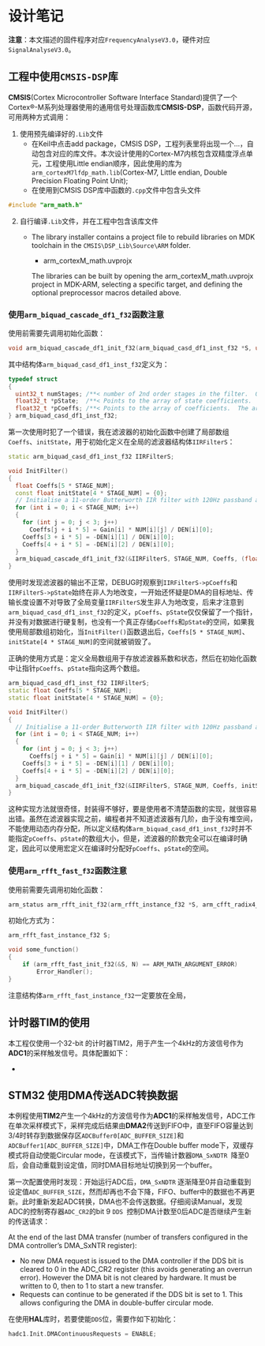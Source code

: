 # 设计笔记

**注意**：本文描述的固件程序对应`FrequencyAnalyseV3.0`，硬件对应`SignalAnalyseV3.0`。

## 工程中使用`CMSIS-DSP`库

**CMSIS**(Cortex Microcontroller Software Interface Standard)提供了一个Cortex®-M系列处理器使用的通用信号处理函数库**CMSIS-DSP**，函数代码开源，可用两种方式调用：

1. 使用预先编译好的`.Lib`文件
   - 在Keil中点击add package，CMSIS DSP，工程列表里将出现一个...，自动包含对应的库文件。本次设计使用的Cortex-M7内核包含双精度浮点单元，工程使用Little endian顺序，因此使用的库为`arm_cortexM7lfdp_math.lib`(Cortex-M7, Little endian, Double Precision Floating Point Unit);
   - 在使用到CMSIS DSP库中函数的`.cpp`文件中包含头文件
  ```cpp
  #include "arm_math.h"
  ```
2. 自行编译`.Lib`文件，并在工程中包含该库文件
   
   - The library installer contains a project file to rebuild libraries on MDK toolchain in the `CMSIS\DSP_Lib\Source\ARM` folder.
   
     - arm_cortexM_math.uvprojx
   
     The libraries can be built by opening the arm_cortexM_math.uvprojx project in MDK-ARM, selecting a specific target, and defining the optional preprocessor macros detailed above.



### 使用`arm_biquad_cascade_df1_f32`函数注意

使用前需要先调用初始化函数：

```cpp
void arm_biquad_cascade_df1_init_f32(arm_biquad_casd_df1_inst_f32 *S, uint8_t numStages, float32_t *pCoeffs, float32_t *pState)
```

其中结构体`arm_biquad_casd_df1_inst_f32`定义为：

```cpp
typedef struct
{
  uint32_t numStages; /**< number of 2nd order stages in the filter.  Overall order is 2*numStages. */
  float32_t *pState;  /**< Points to the array of state coefficients.  The array is of length 4*numStages. */
  float32_t *pCoeffs; /**< Points to the array of coefficients.  The array is of length 5*numStages. */
} arm_biquad_casd_df1_inst_f32;

```

第一次使用时犯了一个错误，我在滤波器的初始化函数中创建了局部数组`Coeffs`、`initState`，用于初始化定义在全局的滤波器结构体`IIRFilterS`：

```cpp
static arm_biquad_casd_df1_inst_f32 IIRFilterS;

void InitFilter()
{
  float Coeffs[5 * STAGE_NUM];
  const float initState[4 * STAGE_NUM] = {0};
  // Initialise a 11-order Butterworth IIR filter with 120Hz passband and 200Hz stop frequency.
  for (int i = 0; i < STAGE_NUM; i++)
  {
    for (int j = 0; j < 3; j++)
      Coeffs[j + i * 5] = Gain[i] * NUM[i][j] / DEN[i][0];
    Coeffs[3 + i * 5] = -DEN[i][1] / DEN[i][0];
    Coeffs[4 + i * 5] = -DEN[i][2] / DEN[i][0];
  }
  arm_biquad_cascade_df1_init_f32(&IIRFilterS, STAGE_NUM, Coeffs, (float*) initState);
}
```

使用时发现滤波器的输出不正常，DEBUG时观察到`IIRFilterS->pCoeffs`和`IIRFilterS->pState`始终在非人为地改变，一开始还怀疑是DMA的目标地址、传输长度设置不对导致了全局变量`IIRFilterS`发生非人为地改变，后来才注意到`arm_biquad_casd_df1_inst_f32`的定义，`pCoeffs`、`pState`仅仅保留了一个指针，并没有对数据进行硬复制，也没有一个真正存储`pCoeffs`和`pState`的空间，如果我使用局部数组初始化，当`InitFilter()`函数退出后，`Coeffs[5 * STAGE_NUM]`、`initState[4 * STAGE_NUM]`的空间就被销毁了。

正确的使用方式是：定义全局数组用于存放滤波器系数和状态，然后在初始化函数中让指针`pCoeffs`、`pState`指向这两个数组。

```cpp
arm_biquad_casd_df1_inst_f32 IIRFilterS;
static float Coeffs[5 * STAGE_NUM];
static float initState[4 * STAGE_NUM] = {0};

void InitFilter()
{
  // Initialise a 11-order Butterworth IIR filter with 120Hz passband and 200Hz stop frequency.
  for (int i = 0; i < STAGE_NUM; i++)
  {
    for (int j = 0; j < 3; j++)
      Coeffs[j + i * 5] = Gain[i] * NUM[i][j] / DEN[i][0];
    Coeffs[3 + i * 5] = -DEN[i][1] / DEN[i][0];
    Coeffs[4 + i * 5] = -DEN[i][2] / DEN[i][0];
  }
  arm_biquad_cascade_df1_init_f32(&IIRFilterS, STAGE_NUM, Coeffs, initState);
}
```

这种实现方法就很奇怪，封装得不够好，要是使用者不清楚函数的实现，就很容易出错。虽然在滤波器实现之前，编程者并不知道滤波器有几阶，由于没有堆空间，不能使用动态内存分配，所以定义结构体`arm_biquad_casd_df1_inst_f32`时并不能指定`pCoeffs`、`pState`的数组大小，但是，滤波器的阶数完全可以在编译时确定，因此可以使用宏定义在编译时分配好`pCoeffs`、`pState`的空间。

### 使用`arm_rfft_fast_f32`函数注意

使用前需要先调用初始化函数：

```cpp
arm_status arm_rfft_init_f32(arm_rfft_instance_f32 *S, arm_cfft_radix4_instance_f32 *S_CFFT, uint32_t fftLenReal, uint32_t ifftFlagR, uint32_t bitReverseFlag)
```

初始化方式为：

```cpp
arm_rfft_fast_instance_f32 S;

void some_function()
{
    if (arm_rfft_fast_init_f32(&S, N) == ARM_MATH_ARGUMENT_ERROR)
        Error_Handler();
}
```

注意结构体`arm_rfft_fast_instance_f32`一定要放在全局，

## 计时器TIM的使用

本工程仅使用一个32-bit 的计时器TIM2，用于产生一个4kHz的方波信号作为**ADC1**的采样触发信号。具体配置如下：

- 



## STM32 使用DMA传送ADC转换数据

本例程使用**TIM2**产生一个4kHz的方波信号作为**ADC1**的采样触发信号，ADC工作在单次采样模式下，采样完成后结果由**DMA2**传送到FIFO中，直至FIFO容量达到3/4时转存到数据保存区`ADCBuffer0[ADC_BUFFER_SIZE]`和`ADCBuffer1[ADC_BUFFER_SIZE]`中，DMA工作在Double buffer mode下，双缓存模式将自动使能Circular mode，在该模式下，当传输计数器`DMA_SxNDTR `降至0后，会自动重载到设定值，同时DMA目标地址切换到另一个buffer。

第一次配置使用时发现：开始运行ADC后，`DMA_SxNDTR` 逐渐降至0并自动重载到设定值`ADC_BUFFER_SIZE`，然而却再也不会下降，FIFO、buffer中的数据也不再更新。此时重新发起ADC转换，DMA也不会传送数据。仔细阅读Manual，发现ADC的控制寄存器`ADC_CR2`的bit 9 `DDS `控制DMA计数至0后ADC是否继续产生新的传送请求：

At the end of the last DMA transfer (number of transfers configured in the DMA controller’s DMA_SxNTR register):

- No new DMA request is issued to the DMA controller if the DDS bit is cleared to 0 in the ADC_CR2 register (this avoids generating an overrun error). However the DMA bit is not cleared by hardware. It must be written to 0, then to 1 to start a new transfer. 
- Requests can continue to be generated if the DDS bit is set to 1. This allows configuring the DMA in double-buffer circular mode.

在使用**HAL**库时，若要使能`DDS`位，需要作如下初始化：

```cpp
hadc1.Init.DMAContinuousRequests = ENABLE;
```

